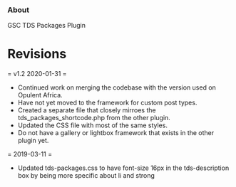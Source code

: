 ### About

GSC TDS Packages Plugin

# Revisions
= v1.2 2020-01-31 =
* Continued work on merging the codebase with the version used on Opulent Africa.
* Have not yet moved to the framework for custom post types.
* Created a separate file that closely mirroes the tds_packages_shortcode.php from the other plugin.
* Updated the CSS file with most of the same styles.
* Do not have a gallery or lightbox framework that exists in the other plugin yet.

= 2019-03-11 = 
* Updated tds-packages.css to have font-size 16px in the tds-description box by being more specific about li and strong